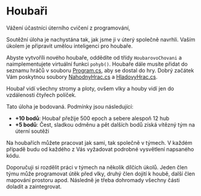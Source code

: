 # Houbaři

Vážení účastníci úterního cvičení z programování,

Soutěžní úloha je nachystána tak, jak jsme ji v úterý společně navrhli. Vaším úkolem je připravit umělou inteligenci pro houbaře. 

Abyste vytvoříli nového houbaře, oddědíte od třídy `HoubarovoChovani` a naimplementujete virtuální funkci `pohyb()`. Houbaře dále musíte přidat do seznamu hráčů v souboru [Program.cs](Program.cs), aby se dostal do hry. Dobrý začátek Vám poskytnou soubory [NahodnyHrac.cs](Hraci/NahodnyHrac.cs) a [HladovyHrac.cs](Hraci/HladovyHrac.cs).

Houbař vidí všechny stromy a ploty, ovšem vlky a houby vidí jen do vzdálenosti čtyřech políček.

Tato úloha je bodovaná. Podmínky jsou následující:
- **+10 bodů**: Houbař přežije 500 epoch a sebere alespoň 12 hub
- **+5 bodů**: Čest, sladkou odměnu a pět dalších bodů získá vítězný tým na úterní soutěži

Na houbařích můžete pracovat jak sami, tak společně v týmech. V každém případě budu od každého z Vás vyžadovat podrobné vysvětlení napsaného kódu.

Doporučuji si rozdělit práci v týmech na několik dílčích úkolů. Jeden člen týmu může programovat útěk před vlky, druhý člen dojití k houbě, další člen mapování prostoru apod. Následně je třeba dohromady všechny části doladit a zaintegrovat.
